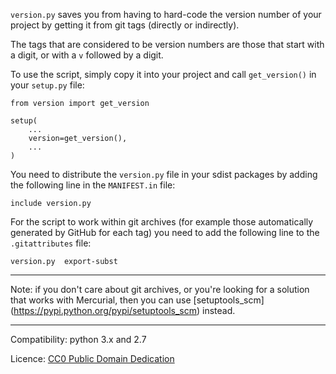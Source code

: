 `version.py` saves you from having to hard-code the version number of your
project by getting it from git tags (directly or indirectly).

The tags that are considered to be version numbers are those that start with
a digit, or with a `v` followed by a digit.

To use the script, simply copy it into your project and call `get_version()`
in your `setup.py` file:

    from version import get_version

    setup(
        ...
        version=get_version(),
        ...
    )

You need to distribute the `version.py` file in your sdist packages
by adding the following line in the `MANIFEST.in` file:

    include version.py

For the script to work within git archives (for example those automatically
generated by GitHub for each tag) you need to add the following line to the
`.gitattributes` file:

    version.py  export-subst

---

Note: if you don't care about git archives, or you're looking for a solution
that works with Mercurial, then you can use [setuptools_scm]
(https://pypi.python.org/pypi/setuptools_scm) instead.

---

Compatibility: python 3.x and 2.7

Licence: [CC0 Public Domain Dedication](http://creativecommons.org/publicdomain/zero/1.0/)
